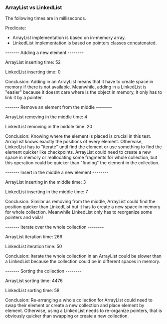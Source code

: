 ### ArrayList vs LinkedList

The following times are in milliseconds.

Predicate: 
 - ArrayList implementation is based on in-memory array.
 - LinkedList implementation is based on pointers classes concatenated.


 ------- Adding a new element -------- 

ArrayList inserting time: 52

LinkedList inserting time: 0

Conclusion: Adding in an ArrayList means that it have to create space in memory if 
there is not available. Meanwhile, adding in a LinkedList is "easier" because it 
doesnt care where is the object in memory, it only has to link it by a pointer.

 ------- Remove an element from the middle -------- 

ArrayList removing in the middle time: 4

LinkedList removing in the middle time: 20

Conclusion: Knowing where the element is placed is crucial in this test. ArrayList
knows exactly the positions of every element. Otherwise, LinkedList has to "iterate" 
until find the element or use something to find the element quicker like checkpoints.
ArrayList could need to create a new space in memory or reallocating some fragments 
for whole collection, but this operation could be quicker than "finding" 
the element in the collection.

 ------- Insert in the middle a new element -------- 

ArrayList inserting in the middle time: 3

LinkedList inserting in the middle time: 7

Conclusion: Similar as removing from the middle, ArrayList could find the position 
quicker than LinkedList but it has to create a new space in memory for whole 
collection. Meanwhile LinkedList only has to reorganize some pointers and voila!

 ------- Iterate over the whole collection -------- 

ArrayList iteration time: 266

LinkedList iteration time: 50

Conclusion: Iterate the whole collection in an ArrayList could be slower than a 
LinkedList because the collection could be in different spaces in memory.

 ------- Sorting the collection -------- 

ArrayList sorting time: 4476

LinkedList sorting time: 58

Conclusion: Re-arranging a whole collection for ArrayList could need to swap their 
element or create a new collection and place element by element. Otherwise, using 
a LinkedList needs to re-organize pointers, that is obviously quicker than swapping 
or create a new collection.
